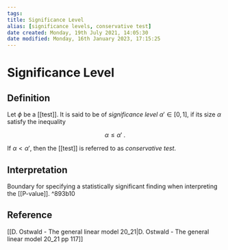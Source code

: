 ```yaml
---
tags: 
title: Significance Level
alias: [significance levels, conservative test]
date created: Monday, 19th July 2021, 14:05:30
date modified: Monday, 16th January 2023, 17:15:25
---
```


# Significance Level

## Definition

Let $\phi$ be a [[test]]. It is said to be of _significance level_ $\alpha'\in[0, 1]$, if its size $\alpha$ satisfy the inequality

$$\alpha\leq\alpha'\;.$$

If $\alpha<\alpha'$, then the [[test]] is referred to as _conservative test_.

## Interpretation

Boundary for specifying a statistically significant finding when interpreting the [[P-value]]. ^893b10

## Reference

[[D. Ostwald - The general linear model 20_21|D. Ostwald - The general linear model 20_21 pp 117]]